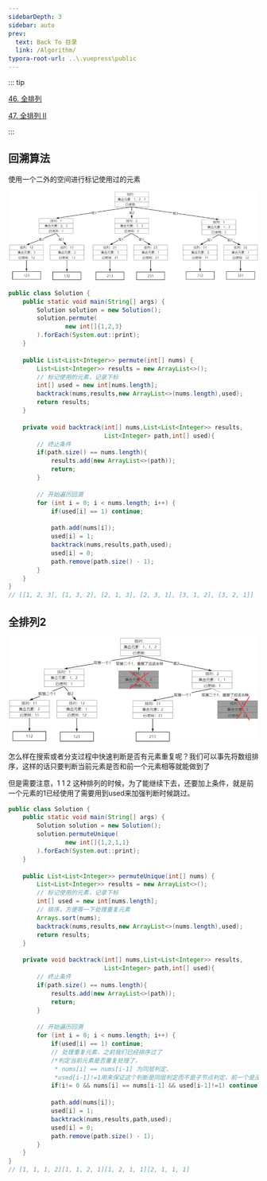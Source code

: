 ```yaml
---
sidebarDepth: 3
sidebar: auto
prev:
  text: Back To 目录
  link: /Algorithm/
typora-root-url: ..\.vuepress\public
---
```


::: tip

[46. 全排列](https://leetcode.cn/problems/permutations/)

[47. 全排列 II](https://leetcode.cn/problems/permutations-ii/)

:::



## 回溯算法

使用一个二外的空间进行标记使用过的元素

![image-20230921154706214](/images/algorithm/image-20230921154706214.png)

```java
public class Solution {
    public static void main(String[] args) {
        Solution solution = new Solution();
        solution.permute(
                new int[]{1,2,3}
        ).forEach(System.out::print);
    }

    public List<List<Integer>> permute(int[] nums) {
        List<List<Integer>> results = new ArrayList<>();
        // 标记使用的元素，记录下标
        int[] used = new int[nums.length];
        backtrack(nums,results,new ArrayList<>(nums.length),used);
        return results;
    }

    private void backtrack(int[] nums,List<List<Integer>> results,
                           List<Integer> path,int[] used){
        // 终止条件
        if(path.size() == nums.length){
            results.add(new ArrayList<>(path));
            return;
        }

        // 开始遍历回溯
        for (int i = 0; i < nums.length; i++) {
            if(used[i] == 1) continue;

            path.add(nums[i]);
            used[i] = 1;
            backtrack(nums,results,path,used);
            used[i] = 0;
            path.remove(path.size() - 1);
        }
    }
}
// [[1, 2, 3], [1, 3, 2], [2, 1, 3], [2, 3, 1], [3, 1, 2], [3, 2, 1]]
```



## 全排列2

![image-20230921162827326](/images/algorithm/image-20230921162827326.png)

怎么样在搜索或者分支过程中快速判断是否有元素重复呢？我们可以事先将数组排序，这样的话只要判断当前元素是否和前一个元素相等就能做到了

但是需要注意，1 1 2 这种排列的时候，为了能继续下去，还要加上条件，就是前一个元素的1已经使用了需要用到used来加强判断时候跳过。

```java
public class Solution {
    public static void main(String[] args) {
        Solution solution = new Solution();
        solution.permuteUnique(
                new int[]{1,2,1,1}
        ).forEach(System.out::print);
    }

    public List<List<Integer>> permuteUnique(int[] nums) {
        List<List<Integer>> results = new ArrayList<>();
        // 标记使用的元素，记录下标
        int[] used = new int[nums.length];
        // 排序，方便等一下处理重复元素
        Arrays.sort(nums);
        backtrack(nums,results,new ArrayList<>(nums.length),used);
        return results;
    }

    private void backtrack(int[] nums,List<List<Integer>> results,
                           List<Integer> path,int[] used){
        // 终止条件
        if(path.size() == nums.length){
            results.add(new ArrayList<>(path));
            return;
        }

        // 开始遍历回溯
        for (int i = 0; i < nums.length; i++) {
            if(used[i] == 1) continue;
            // 处理重复元素，之前我们已经排序过了
            /*判定当前元素是否重复处理了，
             * nums[i] == nums[i-1] 为同层判定，
             *used[i-1]!=1用来保证这个判断是同层判定而不是子节点判定，前一个是没有使用的*/
            if(i!= 0 && nums[i] == nums[i-1] && used[i-1]!=1) continue;

            path.add(nums[i]);
            used[i] = 1;
            backtrack(nums,results,path,used);
            used[i] = 0;
            path.remove(path.size() - 1);
        }
    }
}
// [1, 1, 1, 2][1, 1, 2, 1][1, 2, 1, 1][2, 1, 1, 1]
```